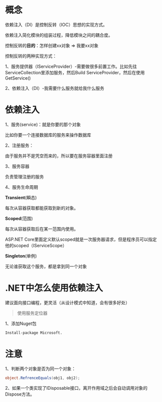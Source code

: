# 概念

依赖注入（DI）是控制反转（IOC）思想的实现方式。

依赖注入简化模块的组装过程，降低模块之间的耦合度。

控制反转的**目的**：怎样创建xx对象 => 我要xx对象

控制反转的两种实现方式：

1、服务提供器（IServiceProvider）-需要做很多前置工作。比如先往ServiceCollection里添加服务，然后Build ServiceProvider，然后在使用GetService()

2、依赖注入（DI）-我需要什么服务就给我什么服务

# 依赖注入

1、服务(service)：就是你要的那个对象

比如你要一个连接数据库的服务来操作数据库

2、注册服务：

由于服务并不是凭空而来的，所以要在服务容器里面注册

3、服务容器

负责管理注册的服务

4、服务生命周期

**Transient**(瞬态)

每次从容器获取都能获取到新的对象。

**Scoped**(范围)

每次从容器获取后在某一范围内使用。

ASP.NET Core里面定义默认scoped就是一次服务器请求，但是程序员可以指定他的scoped（IServiceScope）

**Singleton**(单例)

无论谁获取这个服务，都是拿到同一个对象

# .NET中怎么使用依赖注入

建议面向接口编程，更灵活（从设计模式中知道，会有很多好处）

> 使用服务定位器

1、添加Nuget包

```cmd
Install-package Microsoft.
```

# 注意

1、判断两个对象是否为同一个对象：

```c#
object.RefrenceEquals(obj1, obj2);
```

2、如果一个类实现了IDisposable接口，离开作用域之后会自动调用对象的Dispose方法。